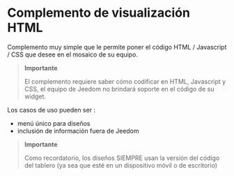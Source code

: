 # Complemento de visualización HTML

Complemento muy simple que le permite poner el código HTML / Javascript / CSS que desee en el mosaico de su equipo.

>**Importante**
>
>El complemento requiere saber cómo codificar en HTML, Javascript y CSS, el equipo de Jeedom no brindará soporte en el código de su widget.

Los casos de uso pueden ser :

- menú único para diseños
- inclusión de información fuera de Jeedom

>**Importante**
>
>Como recordatorio, los diseños SIEMPRE usan la versión del código del tablero (ya sea que esté en un dispositivo móvil o de escritorio)
